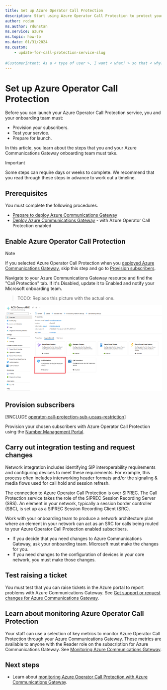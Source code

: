 ```yaml
---
title: Set up Azure Operator Call Protection
description: Start using Azure Operator Call Protection to protect your customers against fraud.
author: rcdun
ms.author: rdunstan
ms.service: azure
ms.topic: how-to
ms.date: 01/31/2024
ms.custom:
    - update-for-call-protection-service-slug

#CustomerIntent: As a < type of user >, I want < what? > so that < why? >.
---
```

# Set up Azure Operator Call Protection

Before you can launch your Azure Operator Call Protection service, you and your onboarding team must:

- Provision your subscribers.
- Test your service.
- Prepare for launch.

In this article, you learn about the steps that you and your Azure Communications Gateway onboarding team must take.

> [!IMPORTANT]
> Some steps can require days or weeks to complete. We recommend that you read through these steps in advance to work out a timeline.

## Prerequisites

You must complete the following procedures.

- [Prepare to deploy Azure Communications Gateway](../communications-gateway/prepare-to-deploy.md)
- [Deploy Azure Communications Gateway](../communications-gateway/deploy.md) - with Azure Operator Call Protection enabled

## Enable Azure Operator Call Protection

> [!NOTE]
> If you selected Azure Operator Call Protection when you [deployed Azure Communications Gateway](../communications-gateway/deploy.md), skip this step and go to [Provision subscribers](#provision-subscribers).

Navigate to your Azure Communications Gateway resource and find the "Call Protection" tab.
If it's Disabled, update it to Enabled and notify your Microsoft onboarding team.

> TODO: Replace this picture with the actual one.

![Azure Operator Call Protection on the Azure Communications Gateway resource](media/portal2.png)

## Provision subscribers

[!INCLUDE [operator-call-protection-sub-ucaas-restriction](includes/operator-call-protection-sub-ucaas-restriction.md)]

Provision your chosen subscribers with Azure Operator Call Protection using the [Number Management Portal](../communications-gateway/manage-enterprise-operator-connect.md).

## Carry out integration testing and request changes

Network integration includes identifying SIP interoperability requirements and configuring devices to meet these requirements.
For example, this process often includes interworking header formats and/or the signaling & media flows used for call hold and session refresh.

The connection to Azure Operator Call Protection is over SIPREC.
The Call Protection service takes the role of the SIPREC Session Recording Server (SRS).
An element in your network, typically a session border controller (SBC), is set up as a SIPREC Session Recording Client (SRC).

Work with your onboarding team to produce a network architecture plan where an element in your network can act as an SRC for calls being routed to your Azure Operator Call Protection enabled subscribers.

- If you decide that you need changes to Azure Communications Gateway, ask your onboarding team. Microsoft must make the changes for you.
- If you need changes to the configuration of devices in your core network, you must make those changes.

## Test raising a ticket

You must test that you can raise tickets in the Azure portal to report problems with Azure Communications Gateway. See [Get support or request changes for Azure Communications Gateway](../communications-gateway/request-changes.md).

## Learn about monitoring Azure Operator Call Protection

Your staff can use a selection of key metrics to monitor Azure Operator Call Protection through your Azure Communications Gateway.
These metrics are available to anyone with the Reader role on the subscription for Azure Communications Gateway.
See [Monitoring Azure Communications Gateway](../communications-gateway/monitor-azure-communications-gateway.md).

## Next steps

- Learn about [monitoring Azure Operator Call Protection with Azure Communications Gateway](../communications-gateway/monitor-azure-communications-gateway.md).
